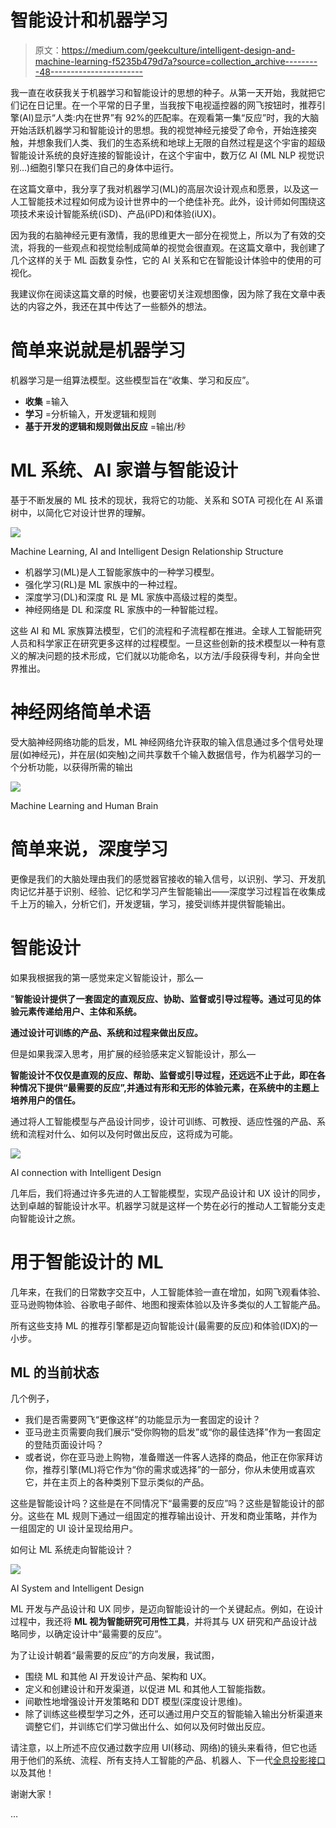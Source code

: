# 智能设计和机器学习

> 原文：<https://medium.com/geekculture/intelligent-design-and-machine-learning-f5235b479d7a?source=collection_archive---------48----------------------->

我一直在收获我关于机器学习和智能设计的思想的种子。从第一天开始，我就把它们记在日记里。在一个平常的日子里，当我按下电视遥控器的网飞按钮时，推荐引擎(AI)显示“人类:内在世界”有 92%的匹配率。在观看第一集“反应”时，我的大脑开始活跃机器学习和智能设计的思想。我的视觉神经元接受了命令，开始连接突触，并想象我们人类、我们的生态系统和地球上无限的自然过程是这个宇宙的超级智能设计系统的良好连接的智能设计，在这个宇宙中，数万亿 AI (ML NLP 视觉识别…)细胞引擎只在我们自己的身体中运行。

在这篇文章中，我分享了我对机器学习(ML)的高层次设计观点和愿景，以及这一人工智能技术过程如何成为设计世界中的一个绝佳补充。此外，设计师如何围绕这项技术来设计智能系统(iSD)、产品(iPD)和体验(iUX)。

因为我的右脑神经元更有激情，我的思维更大一部分在视觉上，所以为了有效的交流，将我的一些观点和视觉绘制成简单的视觉会很直观。在这篇文章中，我创建了几个这样的关于 ML 函数复杂性，它的 AI 关系和它在智能设计体验中的使用的可视化。

我建议你在阅读这篇文章的时候，也要密切关注观想图像，因为除了我在文章中表达的内容之外，我还在其中传达了一些额外的想法。

# 简单来说就是机器学习

机器学习是一组算法模型。这些模型旨在“收集、学习和反应”。

*   **收集** =输入
*   **学习** =分析输入，开发逻辑和规则
*   **基于开发的逻辑和规则做出反应** =输出/秒

# ML 系统、AI 家谱与智能设计

基于不断发展的 ML 技术的现状，我将它的功能、关系和 SOTA 可视化在 AI 系谱树中，以简化它对设计世界的理解。

![](img/5a87da82d6f617a944390dbdb7321f59.png)

Machine Learning, AI and Intelligent Design Relationship Structure

*   机器学习(ML)是人工智能家族中的一种学习模型。
*   强化学习(RL)是 ML 家族中的一种过程。
*   深度学习(DL)和深度 RL 是 ML 家族中高级过程的类型。
*   神经网络是 DL 和深度 RL 家族中的一种智能过程。

这些 AI 和 ML 家族算法模型，它们的流程和子流程都在推进。全球人工智能研究人员和科学家正在研究更多这样的过程模型。一旦这些创新的技术模型以一种有意义的解决问题的技术形成，它们就以功能命名，以方法/手段获得专利，并向全世界推出。

# 神经网络简单术语

受大脑神经网络功能的启发，ML 神经网络允许获取的输入信息通过多个信号处理层(如神经元)，并在层(如突触)之间共享数千个输入数据信号，作为机器学习的一个分析功能，以获得所需的输出

![](img/4b124649897cb669dc4341c4ae1d8c53.png)

Machine Learning and Human Brain

# 简单来说，深度学习

更像是我们的大脑处理由我们的感觉器官接收的输入信号，以识别、学习、开发肌肉记忆并基于识别、经验、记忆和学习产生智能输出——深度学习过程旨在收集成千上万的输入，分析它们，开发逻辑，学习，接受训练并提供智能输出。

# 智能设计

如果我根据我的第一感觉来定义智能设计，那么—

"**智能设计提供了一套固定的直观反应、协助、监督或引导过程等。通过可见的体验元素传递给用户、主体和系统。**

**通过设计可训练的产品、系统和过程来做出反应。**

但是如果我深入思考，用扩展的经验感来定义智能设计，那么—

**智能设计不仅仅是直观的反应、帮助、监督或引导过程，还远远不止于此，即在各种情况下提供“最需要的反应”,并通过有形和无形的体验元素，在系统中的主题上培养用户的信任。**

通过将人工智能模型与产品设计同步，设计可训练、可教授、适应性强的产品、系统和流程对什么、如何以及何时做出反应，这将成为可能。

![](img/b04836158c95688d897652452504fe71.png)

AI connection with Intelligent Design

几年后，我们将通过许多先进的人工智能模型，实现产品设计和 UX 设计的同步，达到卓越的智能设计水平。机器学习就是这样一个势在必行的推动人工智能分支走向智能设计之旅。

# 用于智能设计的 ML

几年来，在我们的日常数字交互中，人工智能体验一直在增加，如网飞观看体验、亚马逊购物体验、谷歌电子邮件、地图和搜索体验以及许多类似的人工智能产品。

所有这些支持 ML 的推荐引擎都是迈向智能设计(最需要的反应)和体验(IDX)的一小步。

## **ML 的当前状态**

几个例子，

*   我们是否需要网飞“更像这样”的功能显示为一套固定的设计？
*   亚马逊主页需要向我们展示“受你购物的启发”或“你的最佳选择”作为一套固定的登陆页面设计吗？
*   或者说，你在亚马逊上购物，准备赠送一件客人选择的商品，他正在你家拜访你，推荐引擎(ML)将它作为“你的需求或选择”的一部分，你从未使用或喜欢它，并在主页上的各种类别下显示类似的产品。

这些是智能设计吗？这些是在不同情况下“最需要的反应”吗？这些是智能设计的部分。这些在 ML 规则下通过一组固定的推荐输出设计、开发和商业策略，并作为一组固定的 UI 设计呈现给用户。

如何让 ML 系统走向智能设计？

![](img/f14278916a791b98a3092a30fd89193d.png)

AI System and Intelligent Design

ML 开发与产品设计和 UX 同步，是迈向智能设计的一个关键起点。例如，在设计过程中，我还将 **ML 视为智能研究可用性工具**，并将其与 UX 研究和产品设计战略同步，以确定设计中“最需要的反应”。

为了让设计朝着“最需要的反应”的方向发展，我试图，

*   围绕 ML 和其他 AI 开发设计产品、架构和 UX。
*   定义和创建设计和开发渠道，以促进 ML 和其他人工智能指数。
*   间歇性地增强设计开发策略和 DDT 模型(深度设计思维)。
*   除了训练这些模型学习之外，还可以通过用户交互的智能输入输出分析渠道来调整它们，并训练它们学习做出什么、如何以及何时做出反应。

请注意，以上所述不应仅通过数字应用 UI(移动、网络)的镜头来看待，但它也适用于他们的系统、流程、所有支持人工智能的产品、机器人、下一代[全息投影接口](/@abhishek.chitranshi/uis-continuum-evolution-towards-3d-projection-holographic-interface-9cb70824f417)以及其他！

谢谢大家！

…